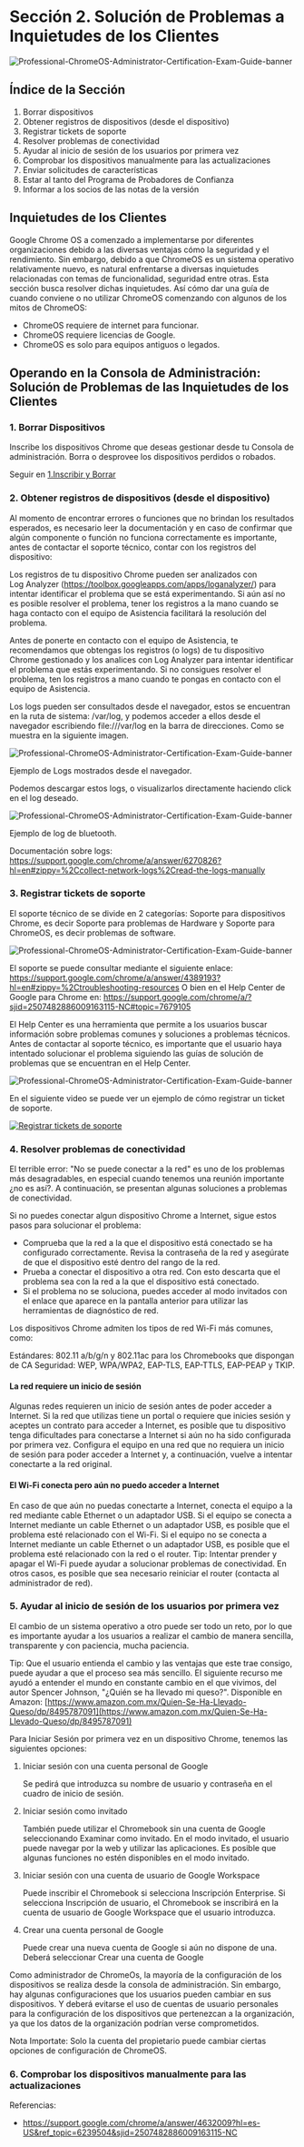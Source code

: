 # Sección 2. Solución de Problemas a Inquietudes de los Clientes

![Professional-ChromeOS-Administrator-Certification-Exam-Guide-banner](imagen1.png)
## Índice de la Sección

1. Borrar dispositivos 
2. Obtener registros de dispositivos (desde el dispositivo) 
3. Registrar tickets de soporte
4. Resolver problemas de conectividad 
5. Ayudar al inicio de sesión de los usuarios por primera vez 
6. Comprobar los dispositivos manualmente para las actualizaciones 
7. Enviar solicitudes de características
8. Estar al tanto del Programa de Probadores de Confianza
9. Informar a los socios de las notas de la versión

## Inquietudes de los Clientes

Google Chrome OS a comenzado a implementarse por diferentes organizaciones debido a las diversas ventajas cómo la seguridad y el rendimiento. Sin embargo, debido a que ChromeOS es un sistema operativo relativamente nuevo, es natural enfrentarse a diversas inquietudes relacionadas con temas de funcionalidad, seguridad entre otras. Esta sección busca resolver dichas inquietudes. Así cómo dar una guía de cuando conviene o no utilizar ChromeOS comenzando con algunos de los mitos de ChromeOS:

* ChromeOS requiere de internet para funcionar. 
* ChromeOS requiere licencias de Google.
* ChromeOS es solo para equipos antiguos o legados.

## Operando en la Consola de Administración: Solución de Problemas de las Inquietudes de los Clientes

### 1. Borrar Dispositivos
Inscribe los dispositivos Chrome que deseas gestionar desde tu Consola de administración. Borra o desprovee los dispositivos perdidos o robados.

Seguir en [1.Inscribir y Borrar](./1.InscribiryBorrar/README.md)

### 2. Obtener registros de dispositivos (desde el dispositivo) 
Al momento de encontrar errores o funciones que no brindan los resultados esperados, es necesario leer la documentación y en caso de confirmar que algún componente o función no funciona correctamente es importante, antes de contactar el soporte técnico, contar con los registros del dispositivo: 

Los registros de tu dispositivo Chrome pueden ser analizados con Log Analyzer (https://toolbox.googleapps.com/apps/loganalyzer/) para intentar identificar el problema que se está experimentando. Si aún así no es posible resolver el problema, tener los registros a la mano cuando se haga contacto con el equipo de Asistencia facilitará la resolución del problema.

Antes de ponerte en contacto con el equipo de Asistencia, te recomendamos que obtengas los registros (o logs) de tu dispositivo Chrome gestionado y los analices con Log Analyzer para intentar identificar el problema que estás experimentando. Si no consigues resolver el problema, ten los registros a mano cuando te pongas en contacto con el equipo de Asistencia.

Los logs pueden ser consultados desde el navegador, estos se encuentran en la ruta de sistema: /var/log, y podemos acceder a ellos desde el navegador escribiendo file:///var/log en la barra de direcciones. Como se muestra en la siguiente imagen.

![Professional-ChromeOS-Administrator-Certification-Exam-Guide-banner](imagen2.png)

Ejemplo de Logs mostrados desde el navegador. 

Podemos descargar estos logs, o visualizarlos directamente haciendo click en el log deseado.

![Professional-ChromeOS-Administrator-Certification-Exam-Guide-banner](imagen3.png)

Ejemplo de log de bluetooth.

Documentación sobre logs: https://support.google.com/chrome/a/answer/6270826?hl=en#zippy=%2Ccollect-network-logs%2Cread-the-logs-manually

### 3. Registrar tickets de soporte

El soporte técnico de se divide en 2 categorías: Soporte para dispositivos Chrome, es decir Soporte para problemas de Hardware y Soporte para ChromeOS, es decir problemas de software.

![Professional-ChromeOS-Administrator-Certification-Exam-Guide-banner](imagen4.png)

El soporte se puede consultar mediante el siguiente enlace: https://support.google.com/chrome/a/answer/4389193?hl=en#zippy=%2Ctroubleshooting-resources
O bien en el Help Center de Google para Chrome en: https://support.google.com/chrome/a/?sjid=2507482886009163115-NC#topic=7679105 

El Help Center es una herramienta que permite a los usuarios buscar información sobre problemas comunes y soluciones a problemas técnicos.
Antes de contactar al soporte técnico, es importante que el usuario haya intentado solucionar el problema siguiendo las guías de solución de problemas que se encuentran en el Help Center.

![Professional-ChromeOS-Administrator-Certification-Exam-Guide-banner](imagen5.png)

En el siguiente video se puede ver un ejemplo de cómo registrar un ticket de soporte.

[![Registrar tickets de soporte](imagen6.png)](https://www.youtube.com/watch?v=YpZ3VIU7CP0)


### 4. Resolver problemas de conectividad 

El terrible error: "No se puede conectar a la red" es uno de los problemas más desagradables, en especial cuando tenemos una reunión importante ¿no es así?. A continuación, se presentan algunas soluciones a problemas de conectividad. 

Si no puedes conectar algun dispositivo Chrome a Internet, sigue estos pasos para solucionar el problema:

- Comprueba que la red a la que el dispositivo está conectado se ha configurado correctamente. Revisa la contraseña de la red y asegúrate de que el dispositivo esté dentro del rango de la red.
- Prueba a conectar el dispositivo a otra red. Con esto descarta que el problema sea con la red a la que el dispositivo está conectado.
- Si el problema no se soluciona, puedes acceder al modo invitados con el enlace que aparece en la pantalla anterior para utilizar las herramientas de diagnóstico de red.

Los dispositivos Chrome admiten los tipos de red Wi-Fi más comunes, como:

Estándares: 802.11 a/b/g/n y 802.11ac para los Chromebooks que dispongan de CA
Seguridad: WEP, WPA/WPA2, EAP-TLS, EAP-TTLS, EAP-PEAP y TKIP.

#### La red requiere un inicio de sesión

Algunas redes requieren un inicio de sesión antes de poder acceder a Internet. Si la red que utilizas tiene un portal o requiere que inicies sesión y aceptes un contrato para acceder a Internet, es posible que tu dispositivo tenga dificultades para conectarse a Internet si aún no ha sido configurada por primera vez. Configura el equipo en una red que no requiera un inicio de sesión para poder acceder a Internet y, a continuación, vuelve a intentar conectarte a la red original.

#### El Wi-Fi conecta pero aún no puedo acceder a Internet

En caso de que aún no puedas conectarte a Internet, conecta el equipo a la red mediante cable Ethernet o un adaptador USB. Si el equipo se conecta a Internet mediante un cable Ethernet o un adaptador USB, es posible que el problema esté relacionado con el Wi-Fi. Si el equipo no se conecta a Internet mediante un cable Ethernet o un adaptador USB, es posible que el problema esté relacionado con la red o el router.
Tip: Intentar prender y apagar el Wi-Fi puede ayudar a solucionar problemas de conectividad. En otros casos, es posible que sea necesario reiniciar el router (contacta al administrador de red).


### 5. Ayudar al inicio de sesión de los usuarios por primera vez

El cambio de un sistema operativo a otro puede ser todo un reto, por lo que es importante ayudar a los usuarios a realizar el cambio de manera sencilla, transparente y con paciencia, mucha paciencia.

Tip: Que el usuario entienda el cambio y las ventajas que este trae consigo, puede ayudar a que el proceso sea más sencillo. El siguiente recurso me ayudó a entender el mundo en constante cambio en el que vivimos, del autor Spencer Johnson, "¿Quién se ha llevado mi queso?". Disponible en Amazon: [https://www.amazon.com.mx/Quien-Se-Ha-Llevado-Queso/dp/8495787091](https://www.amazon.com.mx/Quien-Se-Ha-Llevado-Queso/dp/8495787091)

Para Iniciar Sesión por primera vez en un dispositivo Chrome, tenemos las siguientes opciones:

1. Iniciar sesión con una cuenta personal de Google

    Se pedirá que introduzca su nombre de usuario y contraseña en el cuadro de inicio de sesión. 

2. Iniciar sesión como invitado

    También puede utilizar el Chromebook sin una cuenta de Google seleccionando Examinar como invitado.
    En el modo invitado, el usuario puede navegar por la web y utilizar las aplicaciones. Es posible que algunas funciones no estén disponibles en el modo invitado.

3. Iniciar sesión con una cuenta de usuario de Google Workspace
    
    Puede inscribir el Chromebook si selecciona Inscripción Enterprise. Si selecciona Inscripción de usuario, el Chromebook se inscribirá en la cuenta de usuario de Google Workspace que el usuario introduzca.
    
4. Crear una cuenta personal de Google

    Puede crear una nueva cuenta de Google si aún no dispone de una. Deberá seleccionar Crear una cuenta de Google

Como administrador de ChromeOs, la mayoría de la configuración de los dispositivos se realiza desde la consola de administración. Sin embargo, hay algunas configuraciones que los usuarios pueden cambiar en sus dispositivos. Y deberá evitarse el uso de cuentas de usuario personales para la configuración de los dispositivos que pertenezcan a la organización, ya que los datos de la organización podrían verse comprometidos.

Nota Importate: Solo la cuenta del propietario puede cambiar ciertas opciones de configuración de ChromeOS.

### 6. Comprobar los dispositivos manualmente para las actualizaciones

Referencias: 
* https://support.google.com/chrome/a/answer/4632009?hl=es-US&ref_topic=6239504&sjid=2507482886009163115-NC 

